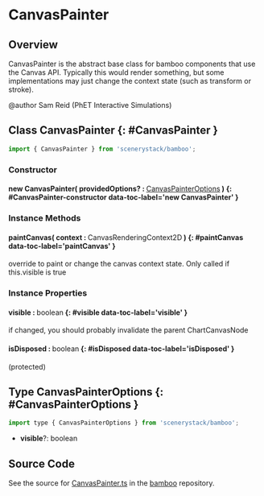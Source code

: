 # CanvasPainter

## Overview

CanvasPainter is the abstract base class for bamboo components that use the Canvas API. Typically this would
render something, but some implementations may just change the context state (such as transform or stroke).

@author Sam Reid (PhET Interactive Simulations)

## Class CanvasPainter {: #CanvasPainter }


```js
import { CanvasPainter } from 'scenerystack/bamboo';
```
### Constructor

#### new CanvasPainter( providedOptions? : <span style="font-weight: 400;">[CanvasPainterOptions](../bamboo/CanvasPainter.md#CanvasPainterOptions)</span> ) {: #CanvasPainter-constructor data-toc-label='new CanvasPainter' }

### Instance Methods

#### paintCanvas( context : <span style="font-weight: 400;">CanvasRenderingContext2D</span> ) {: #paintCanvas data-toc-label='paintCanvas' }

override to paint or change the canvas context state.  Only called if this.visible is true

### Instance Properties

#### visible : <span style="font-weight: 400;"><span style="color: hsla(calc(var(--md-hue) + 180deg),80%,40%,1);">boolean</span></span> {: #visible data-toc-label='visible' }

if changed, you should probably invalidate the parent ChartCanvasNode

#### isDisposed : <span style="font-weight: 400;"><span style="color: hsla(calc(var(--md-hue) + 180deg),80%,40%,1);">boolean</span></span> {: #isDisposed data-toc-label='isDisposed' }

(protected)



## Type CanvasPainterOptions {: #CanvasPainterOptions }


```js
import type { CanvasPainterOptions } from 'scenerystack/bamboo';
```


- **visible**?: <span style="color: hsla(calc(var(--md-hue) + 180deg),80%,40%,1);">boolean</span>




## Source Code

See the source for [CanvasPainter.ts](https://github.com/phetsims/bamboo/blob/main/js/CanvasPainter.ts) in the [bamboo](https://github.com/phetsims/bamboo) repository.
